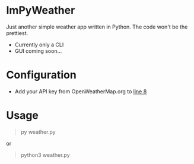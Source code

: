 # ImPyWeather
Just another simple weather app written in Python. The code won't be the prettiest.
- Currently only a CLI
- GUI coming soon...
# Configuration
- Add your API key from OpenWeatherMap.org to [line 8](https://github.com/SoniC-1337/ImPyWeather/blob/main/weather.py#L8)
# Usage
>py weather.py

or
>python3 weather.py
